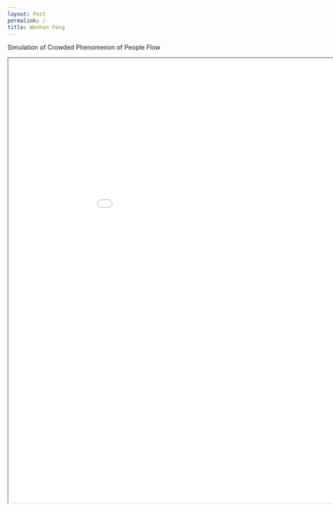 ```yaml
---
layout: Post
permalink: /
title: Wenhan Feng
---
```


<html>
  <head>
    <title>A simple model</title>
    <link rel="icon" href="data:,">
  </head>
  <body>
  <p>Simulation of Crowded Phenomenon of People Flow</p>
  <iframe id="netlogo-model-frame" src="./model.html" width="1000" height="1000">
  </iframe>
  <script type="text/javascript">
    function wireSurvey() {
      const frame = document.getElementById("netlogo-model-frame")
      if (frame.contentDocument !== null) {
        const button = frame.contentDocument.getElementById("netlogo-button-2")
        if (button !== null) {
          button.addEventListener("click", () => {
            console.log("click!")
            window.open("https://ccl.northwestern.edu/netlogo/")
          })
          return
        }
      }
      // Not done loading?  Try again.
      setTimeout(wireSurvey, 500)
    }
    setTimeout(wireSurvey, 500)
  </script>
</body>
</html>
